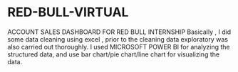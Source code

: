 # RED-BULL-VIRTUAL
ACCOUNT SALES DASHBOARD FOR RED BULL INTERNSHIP  Basically , I did some data cleaning using excel , prior to the cleaning data exploratory was also carried out thoroughly. I used MICROSOFT POWER BI for analyzing the structured data, and use bar chart/pie chart/line chart for visualizing the data. 
